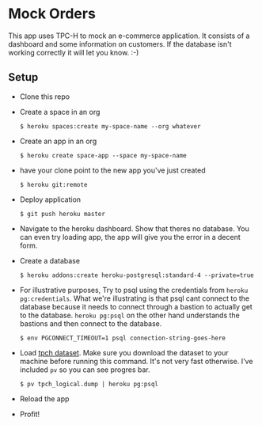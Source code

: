 # Mock Orders

This app uses TPC-H to mock an e-commerce application. It consists of a
dashboard and some information on customers. If the database isn't working
correctly it will let you know. :-)

## Setup

* Clone this repo

* Create a space in an org
  ```
  $ heroku spaces:create my-space-name --org whatever
  ```

* Create an app in an org
  ```
  $ heroku create space-app --space my-space-name
  ```

* have your clone point to the new app you've just created
  ```
  $ heroku git:remote
  ```

* Deploy application
  ```
  $ git push heroku master
  ```

* Navigate to the heroku dashboard. Show that theres no database. You can even
  try loading app, the app will give you the error in a decent form.

* Create a database
  ```
  $ heroku addons:create heroku-postgresql:standard-4 --private=true
  ```

* For illustrative purposes, Try to psql using the credentials from `heroku pg:credentials`. What we're illustrating is that psql cant connect to the database because it needs to connect through a bastion to actually get to the database. 
  `heroku pg:psql` on the other hand understands the bastions and then connect
  to the database.
  ```
  $ env PGCONNECT_TIMEOUT=1 psql connection-string-goes-here
  ```

* Load [tpch
  dataset](https://s3-us-west-2.amazonaws.com/rimas-pgbackups-testing/tpch_logical.dump). Make sure you download the dataset to your machine before running this command. It's not very fast otherwise. I've included `pv` so you can see progres bar.
  ```
  $ pv tpch_logical.dump | heroku pg:psql
  ```

* Reload the app
* Profit!
